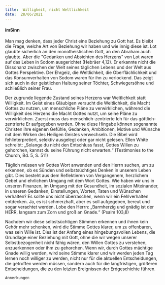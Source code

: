 ```yaml
---
title:  Willigkeit, nicht Weltlichkeit
date:  28/06/2021
---
```


#### imSinn

Man mag denken, dass jeder Christ eine Beziehung zu Gott hat. Es bleibt die Frage, welche Art von Beziehung wir haben und wie innig diese ist. Lot glaubte sicherlich an den monotheistischen Gott, an den Abraham auch glaubte. Aber die "Gedanken und Absichten des Herzens" von Lot waren auf das Leben in Sodom ausgerichtet (Hebräer 4,12). Er erkannte nicht die Dissonanz zwischen der Welt seines täglichen Lebens und der Welt aus Gottes Perspektive. Der Ehrgeiz, die Weltlichkeit, die Oberflächlichkeit und das Konsumverhalten von Sodom waren für ihn zu verlockend. Das zeigt sich auch in der geistlichen Haltung seiner Töchter, Schwiegersöhne und schließlich seiner Frau.

Der zugrunde liegende Zustand seines Herzens war Weltlichkeit statt Willigkeit. Im Geist eines Gläubigen versucht die Weltlichkeit, die Macht Gottes zu nutzen, um menschliche Pläne zu verwirklichen, während die Willigkeit des Herzens die Macht Gottes nutzt, um seine Pläne zu verwirklichen. Zuerst muss das menschlich-zentrierte Ich für das göttlich-zentrierte Er aufgegeben werden. Ohne diese Hingabe können sogenannte Christen ihre eigenen Gefühle, Gedanken, Ambitionen, Motive und Wünsche mit dem Wirken des Heiligen Geistes verwechseln. Die Bibel wird fehlinterpretiert, selektiv ausgelegt oder gar nicht gelesen. Ellen White schreibt: „Solange du nicht den Entschluss fasst, Gottes Willen zu gehorchen, kannst du seine Führung nicht erwarten.“ (Testimonies to the Church, Bd. 5, S. 511)

Täglich müssen wir Gottes Wort anwenden und den Herrn suchen, um zu erkennen, ob es Sünden und selbstsüchtiges Denken in unserem Leben gibt. Dies besteht aus dem Reflektieren von Vergangenem, herzlichem Gebet und ehrlichem Umgang mit dem Wort Gottes. Wie haben wir uns in unseren Finanzen, im Umgang mit der Gesundheit, im sozialen Miteinander, in unseren Gedanken, Einstellungen, Worten, Taten und Wünschen verhalten? Es sollte uns nicht überraschen, wenn wir ein Fehlverhalten entdecken. Ja, es ist schmerzhaft, aber es soll aufgegeben, bereut und sogar verachtet werden. Lobe den Herrn: „Barmherzig und gnädig ist der HERR, langsam zum Zorn und groß an Gnade.“ (Psalm 103,8)

Nachdem wir diese selbstsüchtigen Stimmen erkennen und ihnen kein Gehör mehr schenken, wird die Stimme Gottes klarer, um zu offenbaren, was sein Wille ist. Dies ist der Anfang eines hingebungsvollen Lebens, die Grundlage einer Beziehung mit Gott, ohne die wir wegen unserer Selbstbezogenheit nicht fähig wären, den Willen Gottes zu verstehen, anzuerkennen oder ihm zu gehorchen. Wenn wir, durch Gottes mächtige Gnade willig werden, wird seine Stimme klarer und wir werden jeden Tag lernen noch williger zu werden, nicht nur für die aktuellen Entscheidungen, die getroffen werden müssen, sondern auch für die langfristigen, größeren Entscheidungen, die zu den letzten Ereignissen der Erdgeschichte führen.


`Anmerkungen`
